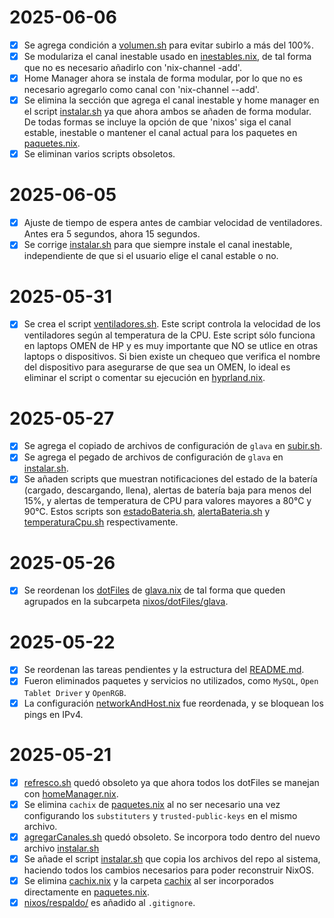 # 2025-06-06
- [x] Se agrega condición a [volumen.sh](scripts/volumen.sh) para evitar subirlo a más del 100%.
- [x] Se modulariza el canal inestable usado en [inestables.nix](nixos/inestables.nix), de tal forma que no es necesario añadirlo con 'nix-channel -add'.
- [x] Home Manager ahora se instala de forma modular, por lo que no es necesario agregarlo como canal con 'nix-channel --add'.
- [x] Se elimina la sección que agrega el canal inestable y home manager en el script [instalar.sh](scripts/instalar.sh) ya que ahora ambos se añaden de forma modular. De todas formas se incluye la opción de que 'nixos' siga el canal estable, inestable o mantener el canal actual para los paquetes en [paquetes.nix](nixos/paquetes.nix).
- [x] Se eliminan varios scripts obsoletos.

# 2025-06-05
- [x] Ajuste de tiempo de espera antes de cambiar velocidad de ventiladores. Antes era 5 segundos, ahora 15 segundos.
- [x] Se corrige [instalar.sh](scripts/instalar.sh) para que siempre instale el canal inestable, independiente de que si el usuario elige el canal estable o no.

# 2025-05-31
- [x] Se crea el script [ventiladores.sh](scripts/ventiladores.sh). Este script controla la velocidad de los ventiladores según al temperatura de la CPU. Este script sólo funciona en laptops OMEN de HP y es muy importante que NO se utlice en otras laptops o dispositivos. Si bien existe un chequeo que verifica el nombre del dispositivo para asegurarse de que sea un OMEN, lo ideal es eliminar el script o comentar su ejecución en [hyprland.nix](nixos/dotFiles/hyprland.nix).

# 2025-05-27
- [x] Se agrega el copiado de archivos de configuración de `glava` en [subir.sh](subir.sh).
- [x] Se agrega el pegado de archivos de configuración de `glava` en [instalar.sh](scripts/instalar.sh).
- [x] Se añaden scripts que muestran notificaciones del estado de la batería (cargado, descargando, llena), alertas de batería baja para menos del 15%, y alertas de temperatura de CPU para valores mayores a 80°C y 90°C. Estos scripts son [estadoBateria.sh](scripts/estadoBateria.sh), [alertaBateria.sh](scripts/alertaBateria.sh) y [temperaturaCpu.sh](scripts/temperaturaCpu.sh) respectivamente.

# 2025-05-26
- [x] Se reordenan los [dotFiles](nixos/dotFiles) de [glava.nix](nixos/dotFiles/glava/glava.nix) de tal forma que queden agrupados en la subcarpeta [nixos/dotFiles/glava](nixos/dotFiles/glava/).

# 2025-05-22
- [x] Se reordenan las tareas pendientes y la estructura del [README.md](README.md).
- [x] Fueron eliminados paquetes y servicios no utilizados, como `MySQL`, `Open Tablet Driver` y `OpenRGB`.
- [x] La configuración [networkAndHost.nix](nixos/networkAndHost.nix) fue reordenada, y se bloquean los pings en IPv4.

# 2025-05-21
- [x] [refresco.sh](scripts/refresco.sh) quedó obsoleto ya que ahora todos los dotFiles se manejan con [homeManager.nix](nixos/homeManager.nix).
- [x] Se elimina `cachix` de [paquetes.nix](nixos/paquetes.nix) al no ser necesario una vez configurando los `substituters` y `trusted-public-keys` en el mismo archivo.
- [x] [agregarCanales.sh](scripts/agregarCanales.sh) quedó obsoleto. Se incorpora todo dentro del nuevo archivo [instalar.sh](scripts/instalar.sh)
- [x] Se añade el script [instalar.sh](scripts/instalar.sh) que copia los archivos del repo al sistema, haciendo todos los cambios necesarios para poder reconstruir NixOS.
- [x] Se elimina [cachix.nix](nixos/cachix.nix) y la carpeta [cachix](nixos/cachix/) al ser incorporados directamente en [paquetes.nix](nixos/paquetes.nix).
- [x] [nixos/respaldo/](nixos/respaldo/) es añadido al `.gitignore`.
